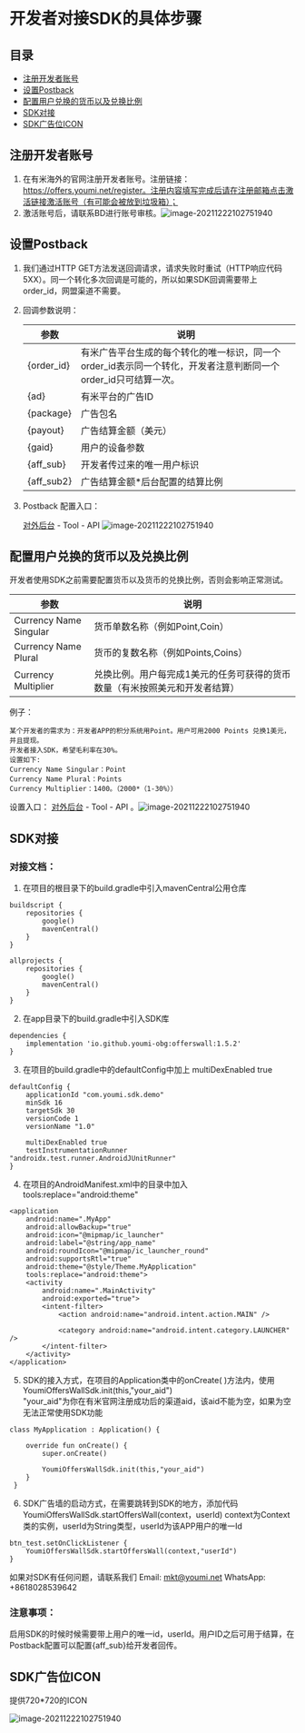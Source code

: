 # 开发者对接SDK的具体步骤

## 目录

- [注册开发者账号](#注册开发者账号)
- [设置Postback](#设置Postback)
- [配置用户兑换的货币以及兑换比例](#配置用户兑换的货币以及兑换比例)
- [SDK对接](#SDK对接)
- [SDK广告位ICON](#SDK广告位ICON)

## 注册开发者账号

1. 在有米海外的官网注册开发者账号。注册链接：https://offers.youmi.net/register。注册内容填写完成后请在注册邮箱点击激活链接激活账号（有可能会被放到垃圾箱）；
2. 激活账号后，请联系BD进行账号审核。![image-20211222102751940](./images/Signup.png)

## 设置Postback

1. 我们通过HTTP GET方法发送回调请求，请求失败时重试（HTTP响应代码5XX）。同一个转化多次回调是可能的，所以如果SDK回调需要带上order_id，网盟渠道不需要。

2. 回调参数说明：

   | 参数       | 说明                                                         |
   | ---------- | ------------------------------------------------------------ |
   | {order_id} | 有米广告平台生成的每个转化的唯一标识，同一个order_id表示同一个转化，开发者注意判断同一个order_id只可结算一次。 |
   | {ad}       | 有米平台的广告ID                                             |
   | {package}  | 广告包名                                                     |
   | {payout}   | 广告结算金额（美元）                                         |
   | {gaid}     | 用户的设备参数                                               |
   | {aff_sub}  | 开发者传过来的唯一用户标识                                   |
   | {aff_sub2} | 广告结算金额*后台配置的结算比例                              |

3. Postback 配置入口：

   [对外后台](https://offers.youmi.net/channel) - Tool - API ![image-20211222102751940](./images/configPostback.png)

## 配置用户兑换的货币以及兑换比例
开发者使用SDK之前需要配置货币以及货币的兑换比例，否则会影响正常测试。

| 参数                   | 说明                                                         |
| ---------------------- | ------------------------------------------------------------ |
| Currency Name Singular | 货币单数名称（例如Point,Coin）                               |
| Currency Name Plural   | 货币的复数名称（例如Points,Coins）                           |
| Currency Multiplier    | 兑换比例。用户每完成1美元的任务可获得的货币数量（有米按照美元和开发者结算） |

例子：
```
某个开发者的需求为：开发者APP的积分系统用Point。用户可用2000 Points 兑换1美元，并且提现。
开发者接入SDK，希望毛利率在30%。
设置如下:
Currency Name Singular：Point
Currency Name Plural：Points
Currency Multiplier：1400。（2000*（1-30%））
```

设置入口：
[对外后台](https://offers.youmi.net/channel)  - Tool - API 。![image-20211222102751940](./images/configCurrency.png)

## SDK对接

### 对接文档：
1. 在项目的根目录下的build.gradle中引入mavenCentral公用仓库

```
buildscript {
    repositories {
        google()
        mavenCentral()
    }
}

allprojects {
    repositories {
        google()
        mavenCentral()
    }
}
```

2. 在app目录下的build.gradle中引入SDK库

```
dependencies {
    implementation 'io.github.youmi-obg:offerswall:1.5.2'
}
```

3. 在项目的build.gradle中的defaultConfig中加上 multiDexEnabled true

```
defaultConfig {
    applicationId "com.youmi.sdk.demo"
    minSdk 16
    targetSdk 30
    versionCode 1
    versionName "1.0"

    multiDexEnabled true
    testInstrumentationRunner "androidx.test.runner.AndroidJUnitRunner"
}
```


4. 在项目的AndroidManifest.xml中的<application>目录中加入tools:replace="android:theme"

```
<application
    android:name=".MyApp"
    android:allowBackup="true"
    android:icon="@mipmap/ic_launcher"
    android:label="@string/app_name"
    android:roundIcon="@mipmap/ic_launcher_round"
    android:supportsRtl="true"
    android:theme="@style/Theme.MyApplication"
    tools:replace="android:theme">
    <activity
        android:name=".MainActivity"
        android:exported="true">
        <intent-filter>
            <action android:name="android.intent.action.MAIN" />

            <category android:name="android.intent.category.LAUNCHER" />
        </intent-filter>
    </activity>
</application>
```

5. SDK的接入方式，在项目的Application类中的onCreate( )方法内，使用
    YoumiOffersWallSdk.init(this,"your_aid")  
    "your_aid"为你在有米官网注册成功后的渠道aid，该aid不能为空，如果为空无法正常使用SDK功能

```
class MyApplication : Application() {

    override fun onCreate() {
        super.onCreate()

        YoumiOffersWallSdk.init(this,"your_aid")
    }
 }
```

6. SDK广告墙的启动方式，在需要跳转到SDK的地方，添加代码
    YoumiOffersWallSdk.startOffersWall(context，userId) 
    context为Context类的实例，userId为String类型，userId为该APP用户的唯一Id

```
btn_test.setOnClickListener {
    YoumiOffersWallSdk.startOffersWall(context,"userId")
}
```

如果对SDK有任何问题，请联系我们
Email: mkt@youmi.net
‪WhatsApp: +8618028539642‬

### 注意事项：
启用SDK的时候时候需要带上用户的唯一id，userId。用户ID之后可用于结算，在Postback配置可以配置{aff_sub}给开发者回传。

## SDK广告位ICON

提供720*720的ICON

![image-20211222102751940](./images/app_icon.png)
